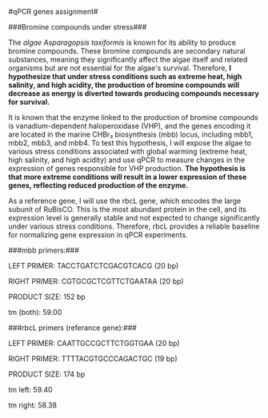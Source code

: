#qPCR genes assignment#

###Bromine compounds under stress###

The *algae Asparagopsis taxiformis* is known for its ability to produce bromine compounds. These bromine compounds are secondary natural substances, meaning they significantly affect the algae itself and related organisms but are not essential for the algae's survival. Therefore, **I hypothesize that under stress conditions such as extreme heat, high salinity, and high acidity, the production of bromine compounds will decrease as energy is diverted towards producing compounds necessary for survival.**

It is known that the enzyme linked to the production of bromine compounds is vanadium-dependent haloperoxidase (VHP), and the genes encoding it are located in the marine CHBr₃ biosynthesis (mbb) locus, including mbb1, mbb2, mbb3, and mbb4. To test this hypothesis, I will expose the algae to various stress conditions associated with global warming (extreme heat, high salinity, and high acidity) and use qPCR to measure changes in the expression of genes responsible for VHP production. **The hypothesis is that more extreme conditions will result in a lower expression of these genes, reflecting reduced production of the enzyme.**

As a reference gene, I will use the rbcL gene, which encodes the large subunit of RuBisCO. This is the most abundant protein in the cell, and its expression level is generally stable and not expected to change significantly under various stress conditions. Therefore, rbcL provides a reliable baseline for normalizing gene expression in qPCR experiments.

###mbb primers:###

LEFT PRIMER: TACCTGATCTCGACGTCACG (20 bp)
 
RIGHT PRIMER: CGTGCGCTCGTTCTGAATAA (20 bp)
 
PRODUCT SIZE: 152 bp
 
tm (both): 59.00 
 
###rbcL primers (referance gene):###

LEFT PRIMER: CAATTGCCGCTTCTGGTGAA (20 bp)
 
RIGHT PRIMER: TTTTACGTGCCCAGACTGC (19 bp)
 
PRODUCT SIZE: 174 bp
 
tm left: 59.40
 
tm right: 58.38
 

 
 
